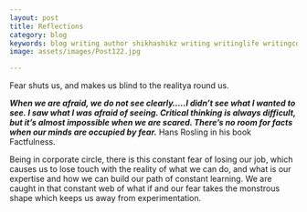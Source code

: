 ```yaml
---
layout: post
title: Reflections
category: blog
keywords: blog writing author shikhashikz writing writinglife writingcommunity dailyblogpost dailyblogpostchallenge happiness suffering life experiences 
image: assets/images/Post122.jpg

---
```

Fear shuts us, and makes us blind to the realitya round us.

***When we are afraid, we do not see clearly…..I didn’t see what I wanted to see. I saw what I was afraid of seeing. Critical thinking is always difficult, but it’s almost impossible when we are scared. There’s no room for facts when our minds are occupied by fear.***
Hans Rosling in his book Factfulness.

Being in corporate circle, there is this constant fear of losing our job, which causes us to lose touch with the reality of what we can do, and what is our expertise and how we can build our path of constant learning. We are caught in that constant web of what if and our fear takes the monstrous shape which keeps us away from experimentation. 
